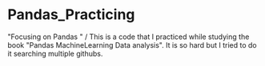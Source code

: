 # Pandas_Practicing
"Focusing on Pandas " / This is a code that I practiced while studying the book "Pandas MachineLearning Data analysis". It is so hard but I tried to do it searching multiple githubs.

